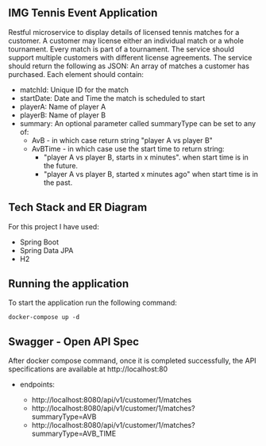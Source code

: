 ## IMG Tennis Event Application

Restful microservice to display details of licensed tennis matches for a customer.
A customer may license either an individual match or a whole tournament. Every match is part of a tournament. The service should support
multiple customers with different license agreements.
The service should return the following as JSON:
An array of matches a customer has purchased. Each element should contain:
* matchId: Unique ID for the match
* startDate: Date and Time the match is scheduled to start
* playerA: Name of player A
* playerB: Name of player B
* summary: An optional parameter called summaryType can be set to any of:
    - AvB - in which case return string "player A vs player B"
    - AvBTime - in which case use the start time to return string: 
      - "player A vs player B, starts in x minutes". when start time is in the future.
      - "player A vs player B, started x minutes ago" when start time is in the past.

## Tech Stack and ER Diagram

For this project I have used:

- Spring Boot
- Spring Data JPA
- H2

## Running the application
To start the application run the following command:
```
docker-compose up -d
```

## Swagger - Open API Spec

After docker compose command, once it is completed successfully, 
the API specifications are available at http://localhost:80
    
  - endpoints: 
    
    - http://localhost:8080/api/v1/customer/1/matches
    - http://localhost:8080/api/v1/customer/1/matches?summaryType=AVB
    - http://localhost:8080/api/v1/customer/1/matches?summaryType=AVB_TIME



